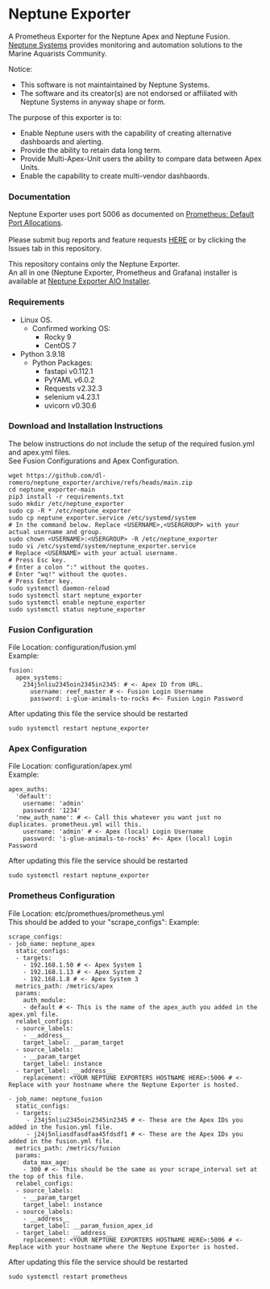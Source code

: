 # Neptune Exporter
A Prometheus Exporter for the Neptune Apex and Neptune Fusion.<br>
[Neptune Systems](https://www.neptunesystems.com/) provides monitoring and automation solutions to the Marine Aquarists Community.<br>

Notice: 
  - This software is not maintaintained by Neptune Systems.
  - The software and its creator(s) are not endorsed or affiliated with Neptune Systems in anyway shape or form.

The purpose of this exporter is to:
 - Enable Neptune users with the capability of creating alternative dashboards and alerting.
 - Provide the ability to retain data long term.
 - Provide Multi-Apex-Unit users the ability to compare data between Apex Units.
 - Enable the capability to create multi-vendor dashbaords.

### Documentation

Neptune Exporter uses port 5006 as documented on [Prometheus: Default Port Allocations](https://github.com/prometheus/prometheus/wiki/Default-port-allocations).<BR>
<BR>
Please submit bug reports and feature requests [HERE](https://github.com/dl-romero/neptune_exporter/issues/new/choose) or by clicking the Issues tab in this repository.

This repository contains only the Neptune Exporter.<BR>
An all in one (Neptune Exporter, Prometheus and Grafana) installer is available at [Neptune Exporter AIO Installer](https://github.com/dl-romero/neptune_exporter_aio_installer).

### Requirements
 - Linux OS.
    - Confirmed working OS:
      - Rocky 9
      - CentOS 7
 - Python 3.9.18
    - Python Packages:
      - fastapi v0.112.1
      - PyYAML v6.0.2
      - Requests v2.32.3
      - selenium v4.23.1
      - uvicorn v0.30.6

### Download and Installation Instructions
The below instructions do not include the setup of the required fusion.yml and apex.yml files.<BR>
See Fusion Configurations and Apex Configuration.
```
wget https://github.com/dl-romero/neptune_exporter/archive/refs/heads/main.zip
cd neptune_exporter-main
pip3 install -r requirements.txt
sudo mkdir /etc/neptune_exporter
sudo cp -R * /etc/neptune_exporter
sudo cp neptune_exporter.service /etc/systemd/system
# In the command below. Replace <USERNAME>,<USERGROUP> with your actual username and group.
sudo chown <USERNAME>:<USERGROUP> -R /etc/neptune_exporter 
sudo vi /etc/systemd/system/neptune_exporter.service 
# Replace <USERNAME> with your actual username.
# Press Esc key.
# Enter a colon ":" without the quotes.
# Enter "wq!" without the quotes.
# Press Enter key.
sudo systemctl daemon-reload
sudo systemctl start neptune_exporter
sudo systemctl enable neptune_exporter
sudo systemctl status neptune_exporter
```

### Fusion Configuration
File Location: configuration/fusion.yml<BR>
Example:
```
fusion:
  apex_systems:
    234j5nliu2345oin2345in2345: # <- Apex ID from URL.
      username: reef_master # <- Fusion Login Username
      password: i-glue-animals-to-rocks #<- Fusion Login Password 
```
After updating this file the service should be restarted
```
sudo systemctl restart neptune_exporter
```

### Apex Configuration
File Location: configuration/apex.yml<BR>
Example:
```
apex_auths:
  'default':
    username: 'admin'
    password: '1234'
  'new_auth_name': # <- Call this whatever you want just no duplicates. prometheus.yml will this.
    username: 'admin' # <- Apex (local) Login Username
    password: 'i-glue-animals-to-rocks' #<- Apex (local) Login Password 
```
After updating this file the service should be restarted
```
sudo systemctl restart neptune_exporter
```

### Prometheus Configuration
File Location: etc/promethues/prometheus.yml<BR>
This should be added to your "scrape_configs":
Example:
```
scrape_configs:
- job_name: neptune_apex
  static_configs:
  - targets: 
    - 192.168.1.50 # <- Apex System 1
    - 192.168.1.13 # <- Apex System 2
    - 192.168.1.8 # <- Apex System 3
  metrics_path: /metrics/apex
  params:
    auth_module:
    - default # <- This is the name of the apex_auth you added in the apex.yml file.
  relabel_configs:
  - source_labels:
    - __address__
    target_label: __param_target
  - source_labels:
    - __param_target
    target_label: instance
  - target_label: __address__
    replacement: <YOUR NEPTUNE EXPORTERS HOSTNAME HERE>:5006 # <- Replace with your hostname where the Neptune Exporter is hosted.
    
- job_name: neptune_fusion
  static_configs:
  - targets: 
     - 234j5nliu2345oin2345in2345 # <- These are the Apex IDs you added in the fusion.yml file.
     - j24j5nliasdfasdfaa45fdsdf1 # <- These are the Apex IDs you added in the fusion.yml file.
  metrics_path: /metrics/fusion
  params:
    data_max_age:
    - 300 # <- This should be the same as your scrape_interval set at the top of this file.
  relabel_configs:
  - source_labels:
    - __param_target
    target_label: instance
  - source_labels:
    - __address__
    target_label: __param_fusion_apex_id
  - target_label: __address__
    replacement: <YOUR NEPTUNE EXPORTERS HOSTNAME HERE>:5006 # <- Replace with your hostname where the Neptune Exporter is hosted.
```
After updating this file the service should be restarted
```
sudo systemctl restart prometheus
```
<BR>